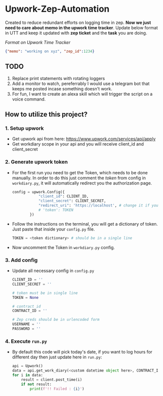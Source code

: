 # Upwork-Zep-Automation
Created to reduce redundant efforts on logging time in zep. **Now we just need to care about memo in the upwork time tracker**. Update below format in UTT and keep it updated with **zep ticket** and the **task** you are doing.

*Format on Upwork Time Tracker*
```json
{"memo": "working on xyz", "zep_id":1234}
```


## TODO
1. Replace print statements with rotating loggers
2. Add a monitor to watch, pereferrably I would use a telegram bot that keeps me posted incase something doesn't work.
3. For fun, I want to create an alexa skill which will trigger the script on a voice command.

## How to utilize this project?

### 1. Setup upwork

* Get upwork api from here: https://www.upwork.com/services/api/apply
* Get workdiary scope in your api and you will receive client_id and client_secret

### 2. Generate upwork token
* For the first run you need to get the Token, which needs to be done manually. In order to do this just comment the *token* from config in `workdiary.py`, it will automatically redirect you the authorization page. 

    ```python
    config = upwork.Config({
                "client_id": CLIENT_ID,
                "client_secret": CLIENT_SECRET,
                "redirect_uri": 'https://localhost', # change it if you've different callback url
                # 'token': TOKEN
            })
    ```
* Follow the instructions on the terminal, you will get a dictionary of token. Just paste that inside your `config.py` file.
    ```python 
    TOKEN = <token dictionary> # should be in a single line
    ```
* Now uncomment the Token in `workdiary.py` config.

### 3. Add config
* Update all necessary config in `config.py`
    ```python
    CLIENT_ID = ''
    CLIENT_SECRET = ''
    
    # token must be in single line
    TOKEN = None
    
    # contract_id
    CONTRACT_ID = ''
    
    # Zep creds should be in urlencoded form
    USERNAME = ''
    PASSWORD = ''
    ```
### 4. Execute `run.py`
* By default this code will pick today's date, if you want to log hours for different day then just update here in `run.py`:
    ```python
    api = Upwork()
    data = api.get_work_diary(<custom datetime object here>, CONTRACT_ID)
    for i in data:
        result = client.post_time(i)
        if not result:
            print(f'!! Failed : {i}')
    ```
